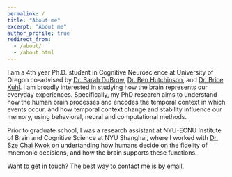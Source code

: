 ```yaml
---
permalink: /
title: "About me"
excerpt: "About me"
author_profile: true
redirect_from: 
  - /about/
  - /about.html
---
```


<!-- Google tag (gtag.js) -->
<script async src="https://www.googletagmanager.com/gtag/js?id=G-DSE37TPFBZ"></script>
<script>
  window.dataLayer = window.dataLayer || [];
  function gtag(){dataLayer.push(arguments);}
  gtag('js', new Date());

  gtag('config', 'G-DSE37TPFBZ');
</script>

I am a 4th year Ph.D. student in Cognitive Neuroscience at University of Oregon co-advised by [Dr. Sarah DuBrow](https://www.dubrowlab.org/), [Dr. Ben Hutchinson](https://hulacon.uoregon.edu/), and [Dr. Brice Kuhl](https://kuhllab.com/). I am broadly interested in studying how the brain represents our everyday experiences. Specifically, my PhD research aims to understand how the human brain processes and encodes the temporal context in which events occur, and how temporal context change and stability influence our memory, using behavioral, neural and computational methods. 

Prior to graduate school, I was a research assistant at NYU-ECNU Institute of Brain and Cognitive Science at NYU Shanghai, where I worked with [Dr. Sze Chai Kwok](http://www.kwoklab.org/) on undertanding how humans decide on the fidelity of mnemonic decisions, and how the brain supports these functions.

Want to get in touch? The best way to contact me is by [email](mailto:futingz@uoregon.edu).
